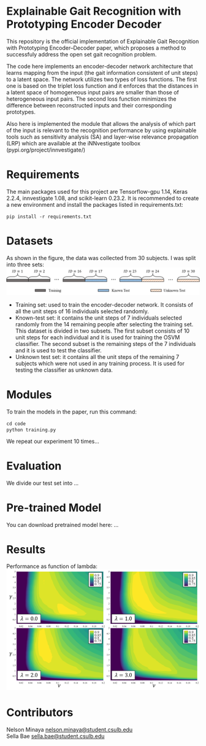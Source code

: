 # Explainable Gait Recognition with Prototyping Encoder Decoder
This repository is the official implementation of Explainable Gait Recognition with Prototyping Encoder–Decoder paper, which proposes a method to successfuly address the open set gait recognition problem.

The code here implements an encoder-decoder network architecture that learns mapping from the input (the gait information consistent of unit steps) to a latent space. The network utilizes two types of loss functions. The first one is based on the triplet loss function and it enforces that the distances in a latent space of homogeneous input pairs are smaller than those of heterogeneous input pairs. The second loss function minimizes the difference between reconstructed inputs and their corresponding prototypes. 

Also here is implemented the module that allows the analysis of which part of the input is relevant to the recognition performance by using explainable tools such as sensitivity analysis (SA) and layer-wise relevance propagation (LRP) which are available at the iNNvestigate toolbox (pypi.org/project/innvestigate/)

# Requirements
The main packages used for this project are Tensorflow-gpu 1.14, Keras 2.2.4, innvestigate 1.08, and scikit-learn 0.23.2.
It is recommended to create a new environment and install the packages listed in requirements.txt:
```
pip install -r requirements.txt
```

# Datasets
As shown in the figure, the data was collected from 30 subjects. I was split into three sets: ![Datasets](images/split.png)

- Training set: used to train the encoder-decoder network. It consists of all the unit steps of 16 individuals selected randomly.
- Known-test set: it contains the unit steps of 7 individuals selected randomly from the 14 remaining people after selecting the training set. This dataset is divided in two subsets. The first subset consists of 10 unit steps for each individual and it is used for training the OSVM classifier. The second subset is the remaining steps of the 7 individuals and it is used to test the classifier.
- Unknown test set: it contains all the unit steps of the remaining 7 subjects which were not used in any training process. It is used for testing the classifier as unknown data.

# Modules
To train the models in the paper, run this command:
```
cd code
python training.py
```
We repeat our experiment 10 times...

# Evaluation
We divide our test set into ...



# Pre-trained Model
You can download pretrained model here: ...


# Results
Performance as function of lambda:
![Lambda](images/acc-lambda-v.png)



# Contributors
Nelson Minaya nelson.minaya@student.csulb.edu <br/>
Sella Bae sella.bae@student.csulb.edu <br/>

